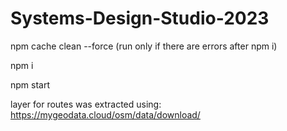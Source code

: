 # Systems-Design-Studio-2023

npm cache clean --force  (run only if there are errors after npm i)

npm i

npm start


layer for routes was extracted using:
https://mygeodata.cloud/osm/data/download/
